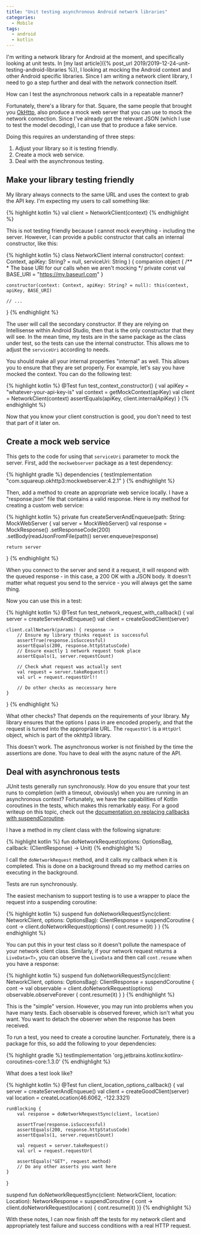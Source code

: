 ```yaml
---
title: "Unit testing asynchronous Android network libraries"
categories:
  - Mobile
tags:
  - android
  - kotlin
---
```


I'm writing a network library for Android at the moment, and specifically looking at unit tests.  In [my last article]({% post_url 2019/2019-12-24-unit-testing-android-libraries %}), I looking at mocking the Android context and other Android specific libraries.  Since I am writing a network client library, I need to go a step further and deal with the network connection itself.  

How can I test the asynchronous network calls in a repeatable manner?

Fortunately, there's a library for that.  Square, the same people that brought you [OkHttp](https://square.github.io/okhttp/), also produce a mock web server that you can use to mock the network connection.  Since I've already got the relevant JSON (which I use to test the model decoding), I can use that to produce a fake service.

Doing this requires an understanding of three steps:

1. Adjust your library so it is testing friendly.
2. Create a mock web service.
3. Deal with the asynchronous testing.

## Make your library testing friendly

My library always connects to the same URL and uses the context to grab the API key.  I'm expecting my users to call something like:

{% highlight kotlin %}
val client = NetworkClient(context)
{% endhighlight %}

This is not testing friendly because I cannot mock everything - including the server.  However, I can provide a public constructor that calls an internal constructor, like this:

{% highlight kotlin %}
class NetworkClient internal constructor(
    context: Context,
    apiKey: String? = null,
    serviceUri: String
) {
    companion object {
        /**
         * The base URI for our calls when we aren't mocking
         */
        private const val BASE_URI = "https://my.baseurl.com"
    }

    constructor(context: Context, apiKey: String? = null): this(context, apiKey, BASE_URI)

    // ...
}
{% endhighlight %}

The user will call the secondary constructor.  If they are relying on Intellisense within Android Studio, then that is the only constructor that they will see.  In the mean time, my tests are in the same package as the class under test, so the tests can use the internal constructor.  This allows me to adjust the `serviceUri` according to needs.

You should make all your internal properties "internal" as well.  This allows you to ensure that they are set properly.  For example, let's say you have mocked the context.  You can do the following test:

{% highlight kotlin %}
@Test
fun test_context_constructor() {
    val apiKey = "whatever-your-api-key-is"
    val context = getMockContext(apiKey)
    val client = NetworkClient(context)
    assertEquals(apiKey, client.internalApiKey)
}
{% endhighlight %}

Now that you know your client construction is good, you don't need to test that part of it later on.

## Create a mock web service

This gets to the code for using that `serviceUri` parameter to mock the server.  First, add the `mockwebserver` package as a test dependency:

{% highlight gradle %}
dependencies {
    testImplementation "com.squareup.okhttp3:mockwebserver:4.2.1"
}
{% endhighlight %}

Then, add a method to create an appropriate web service locally.  I have a "response.json" file that contains a valid response.  Here is my method for creating a custom web service:

{% highlight kotlin %}
private fun createServerAndEnqueue(path: String: MockWebServer {
    val server = MockWebServer()
    val response = MockResponse()
        .setResponseCode(200)
        .setBody(readJsonFromFile(path))
    server.enqueue(response)

    return server
}
{% endhighlight %}

When you connect to the server and send it a request, it will respond with the queued response - in this case, a 200 OK with a JSON body.  It doesn't matter what request you send to the service - you will always get the same thing.

Now you can use this in a test:

{% highlight kotlin %}
@Test
fun test_network_request_with_callback() {
    val server = createServerAndEnqueue()
    val client = createGoodClient(server)

    client.callNetwork(params) { response -> 
        // Ensure my library thinks request is successful
        assertTrue(response.isSuccessful)
        assertEquals(200, response.httpStatusCode)
        // Ensure exactly 1 network request took place
        assertEquals(1, server.requestCount)

        // Check what request was actually sent
        val request = server.takeRequest()
        val url = request.requestUrl!!

        // Do other checks as neccessary here
    }
}
{% endhighlight %}

What other checks?  That depends on the requirements of your library.  My library ensures that the options I pass in are encoded properly, and that the request is turned into the appropriate URL.  The `requestUrl` is a `HttpUrl` object, which is part of the okhttp3 library.

This doesn't work.  The asynchronous worker is not finished by the time the assertions are done.  You have to deal with the async nature of the API.

## Deal with asynchronous tests

JUnit tests generally run synchronously.  How do you ensure that your test runs to completion (with a timeout, obviously) when you are running in an asynchronous context?  Fortunately, we have the capabilities of Kotlin coroutines in the tests, which makes this remarkably easy.  For a good writeup on this topic, check out the [documentation on replacing callbacks with suspendCoroutine](https://github.com/Kotlin/KEEP/blob/master/proposals/coroutines.md#wrapping-callbacks).

I have a method in my client class with the following signature:

{% highlight kotlin %}
fun doNetworkRequest(options: OptionsBag, callback: (ClientResponse) -> Unit)
{% endhighlight %}

I call the `doNetworkRequest` method, and it calls my callback when it is completed.  This is done on a background thread so my method carries on executing in the background.

Tests are run synchronously.

The easiest mechanism to support testing is to use a wrapper to place the request into a suspending coroutine:

{% highlight kotlin %}
suspend fun doNetworkRequestSync(client: NetworkClient, options: OptionsBag): ClientResponse
    = suspendCoroutine { cont -> client.doNetworkRequest(options) { cont.resume(it) } }
{% endhighlight %}

You can put this in your test class so it doesn't pollute the namespace of your network client class.  Similarly, if your network request returns a `LiveData<T>`, you can observe the `LiveData` and then call `cont.resume` when you have a response:

{% highlight kotlin %}
suspend fun doNetworkRequestSync(client: NetworkClient, options: OptionsBag): ClientResponse
    = suspendCoroutine { cont ->
        val observable = client.doNetworkRequest(options)
        observable.observeForever { cont.resume(it) }
    }
{% endhighlight %}

This is the "simple" version.  However, you may run into problems when you have many tests.  Each observable is observed forever, which isn't what you want.  You want to detach the observer when the response has been received.

To run a test, you need to create a coroutine launcher.  Fortunately, there is a package for this, so add the following to your dependencies:

{% highlight gradle %}
testImplementation 'org.jetbrains.kotlinx:kotlinx-coroutines-core:1.3.0'
{% endhighlight %}

What does a test look like?

{% highlight kotlin %}
@Test
fun client_location_options_callback() {
    val server = createServerAndEnqueue()
    val client = createGoodClient(server)
    val location = createLocation(46.6062, -122.3321)

    runBlocking {
        val response = doNetworkRequestSync(client, location)

        assertTrue(response.isSuccessful)
        assertEquals(200, response.httpStatusCode)
        assertEquals(1, server.requestCount)

        val request = server.takeRequest()
        val url = request.requestUrl

        assertEquals("GET", request.method)
        // Do any other asserts you want here
    }
}

suspend fun doNetworkRequestSync(client: NetworkClient, location: Location): NetworkResponse
    = suspendCoroutine { cont -> client.doNetworkRequest(location) { cont.resume(it) }}
{% endhighlight %}

With these notes, I can now finish off the tests for my network client and appropriately test failure and success conditions with a real HTTP request.
